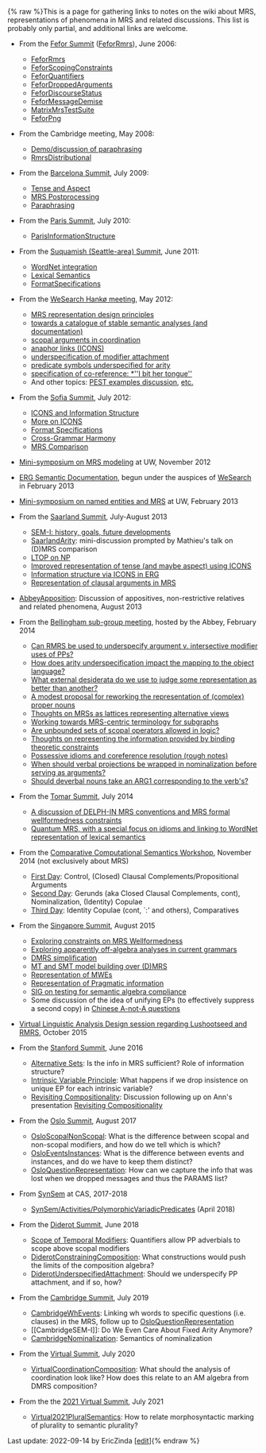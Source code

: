 {% raw %}This is a page for gathering links to notes on the wiki about MRS,
representations of phenomena in MRS and related discussions. This list
is probably only partial, and additional links are welcome.

- From the [Fefor Summit](https://blog.inductorsoftware.com/docsproto/summits/FeforTop) ([FeforRmrs](https://blog.inductorsoftware.com/docsproto/summits/FeforRmrs)), June
2006:
  
  - [FeforRmrs](https://blog.inductorsoftware.com/docsproto/summits/FeforRmrs)
  - [FeforScopingConstraints](https://blog.inductorsoftware.com/docsproto/summits/FeforScopingConstraints)
  - [FeforQuantifiers](https://blog.inductorsoftware.com/docsproto/summits/FeforQuantifiers)
  - [FeforDroppedArguments](https://blog.inductorsoftware.com/docsproto/summits/FeforDroppedArguments)
  - [FeforDiscourseStatus](https://blog.inductorsoftware.com/docsproto/summits/FeforDiscourseStatus)
  - [FeforMessageDemise](https://blog.inductorsoftware.com/docsproto/summits/FeforMessageDemise)
  - [MatrixMrsTestSuite](https://blog.inductorsoftware.com/docsproto/matrix/MatrixMrsTestSuite)
  - [FeforPng](https://blog.inductorsoftware.com/docsproto/summits/FeforPng)
- From the Cambridge meeting, May 2008:
  - [Demo/discussion of paraphrasing](../RmrsParaphrasing)
  - [RmrsDistributional](../RmrsDistributional)
- From the [Barcelona Summit](https://blog.inductorsoftware.com/docsproto/summits/BarcelonaTop), July 2009:
  
  - [Tense and Aspect](https://blog.inductorsoftware.com/docsproto/summits/BarcelonaSemantics)
  - [MRS Postprocessing](https://blog.inductorsoftware.com/docsproto/summits/BarcelonaPostprocessing)
  - [Paraphrasing](https://blog.inductorsoftware.com/docsproto/summits/BarcelonaParaphrasing)
- From the [Paris Summit](https://blog.inductorsoftware.com/docsproto/summits/ParisTop), July 2010:
  
  - [ParisInformationStructure](https://blog.inductorsoftware.com/docsproto/summits/ParisInformationStructure)
- From the [Suquamish (Seattle-area) Summit](https://blog.inductorsoftware.com/docsproto/summits/SuquamishTop), June 2011:
  
  - [WordNet integration](https://blog.inductorsoftware.com/docsproto/summits/SuquamishMRSWordNet)
  - [Lexical Semantics](https://blog.inductorsoftware.com/docsproto/summits/SuquamishLexSem)
  - [FormatSpecifications](../FormatSpecifications)
- From the [WeSearch Hankø meeting](/WeSearch/Hank%C3%B8Schedule), May
2012:
  
  - [MRS representation design
principles](https://blog.inductorsoftware.com/docsproto/home/WeSearch_DesignPrinciples)
  - [towards a catalogue of stable semantic analyses (and
documentation)](https://blog.inductorsoftware.com/docsproto/home/WeSearch_AnalysisCatalog)
  - [scopal arguments in coordination](https://blog.inductorsoftware.com/docsproto/home/WeSearch_ScopalArgCoord)
  - [anaphor links (ICONS)](https://blog.inductorsoftware.com/docsproto/home/WeSearch_ICONS)
  - [underspecification of modifier
attachment](https://blog.inductorsoftware.com/docsproto/home/WeSearch_UnderspecifedAttachment)
  - [predicate symbols underspecified for
arity](https://blog.inductorsoftware.com/docsproto/home/WeSearch_UnderspecifiedPreds)
  - [specification of co-reference: \*''I bit her
tongue''](https://blog.inductorsoftware.com/docsproto/home/WeSearch_VariablePropertySharing)
  - And other topics: [PEST examples
discussion](../WeSearch_PestExamples),
[etc.](/WeSearch/Hank%C3%B8TheRest)
- From the [Sofia Summit](https://blog.inductorsoftware.com/docsproto/summits/SofiaTop), July 2012:
  
  - [ICONS and Information Structure](https://blog.inductorsoftware.com/docsproto/summits/SofiaICONS)
  - [More on ICONS](https://blog.inductorsoftware.com/docsproto/summits/SofiaIconsImplementation)
  - [Format Specifications](https://blog.inductorsoftware.com/docsproto/summits/SofiaMrsRfc)
  - [Cross-Grammar Harmony](https://blog.inductorsoftware.com/docsproto/summits/SofiaVpmHarmony)
  - [MRS Comparison](https://blog.inductorsoftware.com/docsproto/summits/SofiaMrsComparison)
- [Mini-symposium on MRS modeling](https://blog.inductorsoftware.com/docsproto/summits/RmrsLm) at UW, November 2012
- [ERG Semantic Documentation](https://blog.inductorsoftware.com/docsproto/erg/ErgSemantics), begun under the auspices
of [WeSearch](https://blog.inductorsoftware.com/docsproto/home/WeSearch) in February 2013
- [Mini-symposium on named entities and MRS](https://blog.inductorsoftware.com/docsproto/summits/RmrsNes) at UW, February
2013
- From the [Saarland Summit](https://blog.inductorsoftware.com/docsproto/summits/SaarlandTop), July-August 2013
  
  - [SEM-I: history, goals, future developments](https://blog.inductorsoftware.com/docsproto/summits/SaarlandSemi)
  - [SaarlandArity](https://blog.inductorsoftware.com/docsproto/summits/SaarlandArity): mini-discussion prompted by
Mathieu's talk on (D)MRS comparison
  - [LTOP on NP](https://blog.inductorsoftware.com/docsproto/summits/SaarlandLtopDiscussion)
  - [Improved representation of tense (and maybe aspect) using
ICONS](https://blog.inductorsoftware.com/docsproto/summits/SaarlandTense)
  - [Information structure via ICONS in ERG](https://blog.inductorsoftware.com/docsproto/summits/SaarlandIconsErg)
  - [Representation of clausal arguments in
MRS](https://blog.inductorsoftware.com/docsproto/erg/SaarlandSententialArgument)
- [AbbeyApposition](https://blog.inductorsoftware.com/docsproto/summits/AbbeyApposition): Discussion of appositives,
non-restrictive relatives and related phenomena, August 2013
- From the [Bellingham sub-group meeting](https://blog.inductorsoftware.com/docsproto/summits/TheAbbey_Chrysalis2014),
hosted by the Abbey, February 2014
  
  - [Can RMRS be used to underspecify argument v. intersective
modifier uses of PPs?](https://blog.inductorsoftware.com/docsproto/summits/TheAbbey_Chrysalis2014PpAttachment)
  - [How does arity underspecification impact the mapping to the
object language?](https://blog.inductorsoftware.com/docsproto/summits/TheAbbey_Chrysalis2014Arity)
  - [What external desiderata do we use to judge some representation
as better than another?](https://blog.inductorsoftware.com/docsproto/summits/TheAbbey_Chrysalis2014WhatsThePoint)
  - [A modest proposal for reworking the representation of (complex)
proper nouns](https://blog.inductorsoftware.com/docsproto/summits/TheAbbey_Chrysalis2014ProperNouns)
  - [Thoughts on MRSs as lattices representing alternative
views](https://blog.inductorsoftware.com/docsproto/summits/TheAbbey_Chrysalis2014SchrodingerMrs)
  - [Working towards MRS-centric terminology for
subgraphs](https://blog.inductorsoftware.com/docsproto/summits/TheAbbey_Chrysalis2014Terminology)
  - [Are unbounded sets of scopal operators allowed in
logic?](https://blog.inductorsoftware.com/docsproto/summits/TheAbbey_Chrysalis2014OpenEndedPredicates)
  - [Thoughts on representing the information provided by binding
theoretic constraints](https://blog.inductorsoftware.com/docsproto/summits/TheAbbey_Chrysalis2014BindingTheory)
  - [Possessive idioms and coreference resolution (rough
notes)](https://blog.inductorsoftware.com/docsproto/summits/TheAbbey_Chrysalis2014PossessiveIdioms)
  - [When should verbal projections be wrapped in nominalization
before serving as
arguments?](https://blog.inductorsoftware.com/docsproto/summits/TheAbbey_Chrysalis2014Nominalization)
  - [Should deverbal nouns take an ARG1 corresponding to the
verb's?](https://blog.inductorsoftware.com/docsproto/summits/TheAbbey_Chrysalis2014DeverbalNouns)
- From the [Tomar Summit](https://blog.inductorsoftware.com/docsproto/summits/TomarSchedule), July 2014
  
  - [A discussion of DELPH-IN MRS conventions and MRS formal
wellformedness constraints](https://blog.inductorsoftware.com/docsproto/summits/TomarMrsWellformedness)
  - [Quantum MRS, with a special focus on idioms and linking to
WordNet representation of lexical semantics](https://blog.inductorsoftware.com/docsproto/summits/TomarQuantumMRS)
- From the [Comparative Computational Semantics
Workshop](https://blog.inductorsoftware.com/docsproto/home/WeSearch_Ccs), November 2014 (not exclusively about MRS)
  
  - [First Day](https://blog.inductorsoftware.com/docsproto/home/WeSearch_CcsDayOne): Control, (Closed) Clausal
Complements/Propositional Arguments
  - [Second Day](https://blog.inductorsoftware.com/docsproto/home/WeSearch_CcsDayTwo): Gerunds (aka Closed Clausal
Complements, cont), Nominalization, (Identity) Copulae
  - [Third Day](https://blog.inductorsoftware.com/docsproto/home/WeSearch_CcsDayTwo): Identity Copulae (cont, \`:'
and others), Comparatives
- From the [Singapore Summit](https://blog.inductorsoftware.com/docsproto/summits/SingaporeSchedule), August 2015
  
  - [Exploring constraints on MRS
Wellformedness](https://blog.inductorsoftware.com/docsproto/summits/SingaporeMrsWellformedness)
  - [Exploring apparently off-algebra analyses in current
grammars](https://blog.inductorsoftware.com/docsproto/summits/SingaporeHookOrthodoxy)
  - [DMRS simplification](https://blog.inductorsoftware.com/docsproto/summits/SingaporeDmrsSimplification)
  - [MT and SMT model building over (D)MRS](https://blog.inductorsoftware.com/docsproto/summits/SingaporeSmtModel)
  - [Representation of MWEs](https://blog.inductorsoftware.com/docsproto/summits/SingaporeRepresentingMwes)
  - [Representation of Pragmatic
information](https://blog.inductorsoftware.com/docsproto/summits/SingaporeRepresentingPragmatics)
  - [SIG on testing for semantic algebra
compliance](https://blog.inductorsoftware.com/docsproto/summits/SingaporeSemanticAlgebraCompliance)
  - Some discussion of the idea of unifying EPs (to effectively
suppress a second copy) in [Chinese A-not-A
questions](https://blog.inductorsoftware.com/docsproto/home/LADChineseAnotA)
- [Virtual Linguistic Analysis Design session regarding Lushootseed
and RMRS](https://blog.inductorsoftware.com/docsproto/home/LADLushootseedSemantics), October 2015
- From the [Stanford Summit](https://blog.inductorsoftware.com/docsproto/summits/StanfordSchedule), June 2016
  
  - [Alternative Sets](https://blog.inductorsoftware.com/docsproto/summits/StanfordAlternativeSets): Is the info in MRS
sufficient? Role of information structure?
  - [Intrinsic Variable
Principle](https://blog.inductorsoftware.com/docsproto/summits/StanfordCrowgeyIntrinsicVariableNotes): What happens
if we drop insistence on unique EP for each intrinsic variable?
  - [Revisiting Compositionality](https://blog.inductorsoftware.com/docsproto/summits/StanfordAlgebraAdditions):
Discussion following up on Ann's presentation [Revisiting
Compositionality](http://www.delph-in.net/2016/compositionality.pdf)
- From the [Oslo Summit](https://blog.inductorsoftware.com/docsproto/summits/OsloSchedule), August 2017
  
  - [OsloScopalNonScopal](https://blog.inductorsoftware.com/docsproto/summits/OsloScopalNonScopal): What is the
difference between scopal and non-scopal modifiers, and how do
we tell which is which?
  - [OsloEventsInstances](https://blog.inductorsoftware.com/docsproto/summits/OsloEventsInstances): What is the
difference between events and instances, and do we have to keep
them distinct?
  - [OsloQuestionRepresentation](https://blog.inductorsoftware.com/docsproto/summits/OsloQuestionRepresentation): How
can we capture the info that was lost when we dropped messages
and thus the PARAMS list?
- From [SynSem](https://blog.inductorsoftware.com/docsproto/home/SynSem) at CAS, 2017-2018
  
  - [SynSem/Activities/PolymorphicVariadicPredicates](https://blog.inductorsoftware.com/docsproto/home/SynSem_Activities_PolymorphicVariadicPredicates)
(April 2018)
- From the [Diderot Summit](https://blog.inductorsoftware.com/docsproto/summits/DiderotSchedule), June 2018
  
  - [Scope of Temporal
Modifiers](http://users.sussex.ac.uk/~johnca/summit-2018/scope.pdf):
Quantifiers allow PP adverbials to scope above scopal modifiers
  - [DiderotConstrainingComposition](https://blog.inductorsoftware.com/docsproto/summits/DiderotConstrainingComposition):
What constructions would push the limits of the composition
algebra?
  - [DiderotUnderspecifiedAttachment](https://blog.inductorsoftware.com/docsproto/summits/DiderotUnderspecifiedAttachment):
Should we underspecify PP attachment, and if so, how?
- From the [Cambridge Summit](https://blog.inductorsoftware.com/docsproto/summits/CambridgeSchedule), July 2019
  
  - [CambridgeWhEvents](https://blog.inductorsoftware.com/docsproto/summits/CambridgeWhEvents): Linking wh words to
specific questions (i.e. clauses) in the MRS, follow up to
[OsloQuestionRepresentation](https://blog.inductorsoftware.com/docsproto/summits/OsloQuestionRepresentation)
  - [[CambridgeSEM-I]]: Do We Even Care About Fixed Arity Anymore?
  - [CambridgeNominalization](https://blog.inductorsoftware.com/docsproto/summits/CambridgeNominalization): Semantics of
nominalization
- From the [Virtual Summit](https://blog.inductorsoftware.com/docsproto/summits/VirtualSchedule), July 2020
  
  - [VirtualCoordinationComposition](https://blog.inductorsoftware.com/docsproto/summits/VirtualCoordinationComposition):
What should the analysis of coordination look like? How does
this relate to an AM algebra from DMRS composition?
- From the the [2021 Virtual Summit](https://blog.inductorsoftware.com/docsproto/summits/Virtual2021Schedule), July 2021
  
  - [Virtual2021PluralSemantics](https://blog.inductorsoftware.com/docsproto/summits/Virtual2021PluralSemantics):
How to relate morphosyntactic marking of plurality to semantic plurality?

Last update: 2022-09-14 by EricZinda [[edit](https://github.com/delph-in/docs/wiki/RmrsDiscussions/_edit)]{% endraw %}